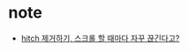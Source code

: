 # note

- [hitch 제거하기, 스크롤 할 때마다 자꾸 끊긴다고?](https://github.com/taekki-labs/note/wiki/Commit-Hitch-%EC%A0%9C%EA%B1%B0%ED%95%98%EA%B8%B0)

